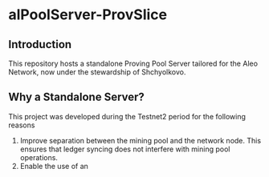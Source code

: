 # alPoolServer-ProvSlice

## Introduction

This repository hosts a standalone Proving Pool Server tailored for the Aleo Network, now under the stewardship of Shchyolkovo.

## Why a Standalone Server?

This project was developed during the Testnet2 period for the following reasons

1. Improve separation between the mining pool and the network node. This ensures that ledger syncing does not interfere with mining pool operations.
2. Enable the use of an